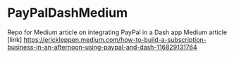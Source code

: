 # PayPalDashMedium
Repo for Medium article on integrating PayPal in a Dash app
Medium article [link] https://erickleppen.medium.com/how-to-build-a-subscription-business-in-an-afternoon-using-paypal-and-dash-116829131764
